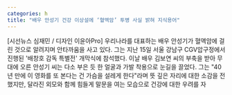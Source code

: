 ```yaml
---
categories: h
title: "배우 안성기 건강 이상설에 ‘혈액암’ 투병 사실 밝혀 지식용어"
---
```

[시선뉴스 심재민 / 디자인 이윤아Pro] 우리나라를 대표하는 배우 안성기가 혈액암에 걸린 것으로 알려지며 안타까움을 사고 있다. 그는 지난 15일 서울 강남구 CGV압구정에서 진행된 &#39;배창호 감독 특별전&#39; 개막식에 참석했다. 이날 배우 김보연 씨의 부축을 받아 무대에 오른 안성기 씨는 다소 부은 듯 한 얼굴과 가발 착용으로 눈길을 끌었다. 그는 "40년 만에 이 영화를 또 본다는 건 가슴을 설레게 한다"라며 뜻 깊은 자리에 대한 소감을 전했지만, 달라진 외모와 함께 힘들게 말문을 여는 모습으로 건강에 대한 우려를 자